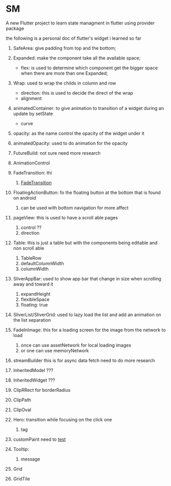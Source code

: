 # SM

A new Flutter project to learn state managment in flutter using provider package

the following is a personal doc of flutter's widget i learned so far
1. SafeArea: give padding from top and the bottom;
2. Expanded: make the component take all the available space;  
   - flex: is used to determine which component get the bigger space when there are more than one Expanded;
3. Wrap: used to wrap the childs in column and row
   - direction: this is used to decide the direct of the wrap 
   - alignment
4. animatedContainer: to give animation to transition of a widget during an update by setState
   - curve    
5. opacity: as the name control the opacity of the widget under it
6. animatedOpacity: used to do animation for the opacity
7. FutureBuild: not sure need more research

8. AnimationControl
9. FadeTransition: thi 
   1. [FadeTransition](https://www.youtube.com/watch?v=rLwWVbv3xDQ&list=PLjxrf2q8roU23XGwz3Km7sQZFTdB996iG&index=8)
10. FloatingActionButton: fo the floating button at the bottom that is found on android
    1.  can be used with bottom navigation for more affect
11. pageView: this is used to have a scroll able pages 
    1.  control ??
    2.  direction
12. Table: this is just a table but with the components being editable and non scroll able
    1.  TableRow
    2.  defaultColumnWidth
    3.  columnWidth
13. SliverAppBar: used to show app bar that change in size when scrolling away and toward it
    1.    expandHeight
    2.    flexibleSpace
    3.    floating: true
14. SliverList/SliverGrid: used to lazy load the list and add an animation on the list separation
15. FadeInImage: this for a loading screen for the image from the network to load
    1.  once can use assetNetwork for local loading images
    2.  or one can use memoryNetwork 
16. streamBuilder this is for async data fetch 
    need to do more research
17. InheritedModel ???
18. InheritedWidget ???
19. ClipRRect for borderRadius 
20. ClipPath
21. ClipOval
22. Hero: transition while focusing on the click one
    1.  tag
23. customPaint need to [test](https://www.youtube.com/watch?v=kp14Y4uHpHs&list=PLjxrf2q8roU23XGwz3Km7sQZFTdB996iG&index=19)
24. Tooltip: 
    1.  message
25. Grid
   1. GridTile
